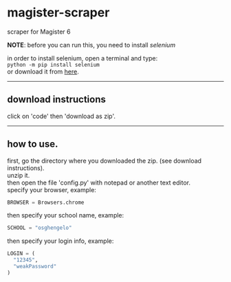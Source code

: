 # magister-scraper
scraper for Magister 6

**NOTE**: before you can run this, you need to install *selenium*

in order to install selenium, open a terminal and type:  
`python -m pip install selenium`  
or download it from [here](https://pypi.org/project/selenium/).  


---
## download instructions  
click on 'code' then 'download as zip'.  

---
## how to use.  
first, go the directory where you downloaded the zip. (see download instructions).  
unzip it.  
then open the file 'config.py' with notepad or another text editor.  
specify your browser, example:    
```python
BROWSER = Browsers.chrome
```

then specify your school name, example:  
```python 
SCHOOL = "osghengelo"
```   

then specify your login info, example:  
```python
LOGIN = (
  "12345",
  "weakPassword"
)
```
